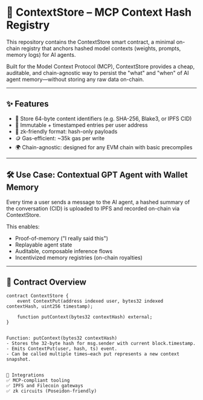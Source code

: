 # 🧠 ContextStore – MCP Context Hash Registry

This repository contains the ContextStore smart contract, a minimal on-chain registry that anchors hashed model contexts (weights, prompts, memory logs) for AI agents.

Built for the Model Context Protocol (MCP), ContextStore provides a cheap, auditable, and chain-agnostic way to persist the "what" and "when" of AI agent memory—without storing any raw data on-chain.

---

## ✨ Features

- 💾 Store 64-byte content identifiers (e.g. SHA-256, Blake3, or IPFS CID)
- 🔏 Immutable + timestamped entries per user address
- 🔐 zk-friendly format: hash-only payloads
- 🪙 Gas-efficient: ~35k gas per write
- 🌍 Chain-agnostic: designed for any EVM chain with basic precompiles

---

## 🛠 Use Case: Contextual GPT Agent with Wallet Memory

Every time a user sends a message to the AI agent, a hashed summary of the conversation (CID) is uploaded to IPFS and recorded on-chain via ContextStore.

This enables:

- Proof-of-memory ("I really said this")
- Replayable agent state
- Auditable, composable inference flows
- Incentivized memory registries (on-chain royalties)

---

## 🚀 Contract Overview

```solidity
contract ContextStore {
    event ContextPut(address indexed user, bytes32 indexed contextHash, uint256 timestamp);

    function putContext(bytes32 contextHash) external;
}


Function: putContext(bytes32 contextHash)
- Stores the 32-byte hash for msg.sender with current block.timestamp.
- Emits ContextPut(user, hash, ts) event.
- Can be called multiple times—each put represents a new context snapshot.


🧩 Integrations
✅ MCP-compliant tooling
✅ IPFS and Filecoin gateways
✅ zk circuits (Poseidon-friendly)